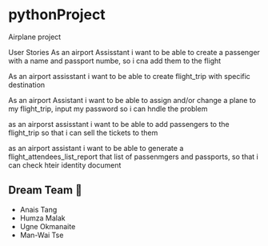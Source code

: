 # pythonProject
Airplane project

User Stories
As an airport Assisstant i want to be able to create a passenger with a name and passport numbe, so i cna add them to the flight

As an airport assisstant i want to be able to create flight_trip with specific destination

As an airport Assistant i want to be able to assign and/or change a plane to my flight_trip, input my password so i can hndle the problem

as an airporst assisstant i want to be able to add passengers to the flight_trip so that i can sell the tickets to them

as an airport assistant i want to be able to generate a flight_attendees_list_report that list of passenmgers and passports, so that i can check hteir identity document

## Dream Team :rocket:

 - Anais Tang
 - Humza Malak
 - Ugne Okmanaite
 - Man-Wai Tse
